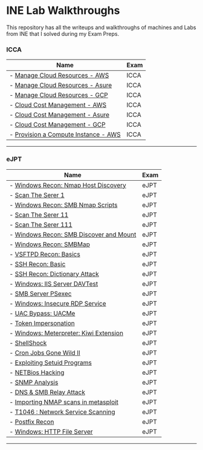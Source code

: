 # INE Lab Walkthroughs
This repository has all the writeups and walkthroughs of machines and Labs from INE that I solved during my Exam Preps. 

### ICCA

| Name                                                                                                                       | Exam  |
| -------------------------------------------------------------------------------------------------------------------------- | ----- |
| - [Manage Cloud Resources - AWS](https://github.com/iabdullah215/WriteUps/blob/main/INE/ICCA/ine.icca.lab.01.md)           | ICCA  |
| - [Manage Cloud Resources - Asure](https://github.com/iabdullah215/WriteUps/blob/main/INE/ICCA/ine.icca.lab.03.md)         | ICCA  |
| - [Manage Cloud Resources - GCP](https://github.com/iabdullah215/WriteUps/blob/main/INE/ICCA/ine.icca.lab.02.md)           | ICCA  |
| - [Cloud Cost Management - AWS](https://github.com/iabdullah215/WriteUps/blob/main/INE/ICCA/ine.icca.lab.04.md)            | ICCA  |
| - [Cloud Cost Management - Asure](https://github.com/iabdullah215/WriteUps/blob/main/INE/ICCA/ine.icca.lab.05.md)          | ICCA  |
| - [Cloud Cost Management - GCP](https://github.com/iabdullah215/WriteUps/blob/main/INE/ICCA/ine.icca.lab.06.md)            | ICCA  |
| - [Provision a Compute Instance - AWS](https://github.com/iabdullah215/WriteUps/blob/main/INE/ICCA/ine.icca.lab.07.md)     | ICCA  |
---

### eJPT

| Name                                                                                                                       | Exam  |
| -------------------------------------------------------------------------------------------------------------------------- | ----- |
| - [Windows Recon: Nmap Host Discovery](https://github.com/iabdullah215/WriteUps/blob/main/INE/eJPT/ine.ejpt.lab.01.md)     | eJPT  |
| - [Scan The Serer 1](INE/eJPT/ine.ejpt.lab.02.md)                                                                          | eJPT  |
| - [Windows Recon: SMB Nmap Scripts](INE/eJPT/ine.ejpt.lab.03.md)                                                           | eJPT  |
| - [Scan The Serer 11](INE/eJPT/ine.ejpt.lab.04.md)                                                                         | eJPT  |
| - [Scan The Serer 111](INE/eJPT/ine.ejpt.lab.05.md)                                                                        | eJPT  |
| - [Windows Recon: SMB Discover and Mount](INE/eJPT/ine.ejpt.lab.06.md)                                                     | eJPT  |
| - [Windows Recon: SMBMap](INE/eJPT/ine.ejpt.lab.07.md)                                                                     | eJPT  |
| - [VSFTPD Recon: Basics](INE/eJPT/ine.ejpt.lab.08.md)                                                                      | eJPT  |
| - [SSH Recon: Basic](INE/eJPT/ine.ejpt.lab.09.md)                                                                          | eJPT  |
| - [SSH Recon: Dictionary Attack](INE/eJPT/ine.ejpt.lab.10.md)                                                              | eJPT  |
| - [Windows: IIS Server DAVTest](INE/eJPT/ine.ejpt.lab.11.md)                                                               | eJPT  |
| - [SMB Server PSexec](INE/eJPT/ine.ejpt.lab.12.md)                                                                         | eJPT  |
| - [Windows: Insecure RDP Service](INE/eJPT/ine.ejpt.lab.13.md)                                                             | eJPT  |
| - [UAC Bypass: UACMe](INE/eJPT/ine.ejpt.lab.14.md)                                                                         | eJPT  |
| - [Token Impersonation](INE/eJPT/ine.ejpt.lab.15.md)                                                                       | eJPT  |
| - [Windows: Meterpreter: Kiwi Extension](INE/eJPT/ine.ejpt.lab.16.md)                                                      | eJPT  |
| - [ShellShock](INE/eJPT/ine.ejpt.lab.17.md)                                                                                | eJPT  |
| - [Cron Jobs Gone Wild II](INE/eJPT/ine.ejpt.lab.18.md)                                                                    | eJPT  |
| - [Exploiting Setuid Programs](INE/eJPT/ine.ejpt.lab.19.md)                                                                | eJPT  |
| - [NETBios Hacking](INE/eJPT/ine.ejpt.lab.20.md)                                                                           | eJPT  |
| - [SNMP Analysis](INE/eJPT/ine.ejpt.lab.21.md)                                                                             | eJPT  |
| - [DNS & SMB Relay Attack](INE/eJPT/ine.ejpt.lab.22.md)                                                                    | eJPT  |
| - [Importing NMAP scans in metasploit](INE/eJPT/ine.ejpt.lab.23.md)                                                        | eJPT  |
| - [T1046 : Network Service Scanning](INE/eJPT/ine.ejpt.lab.24.md)                                                          | eJPT  |
| - [Postfix Recon](INE/eJPT/ine.ejpt.lab.25.md)                                                                             | eJPT  |
| - [Windows: HTTP File Server](INE/eJPT/ine.ejpt.lab.26.md)                                                                 | eJPT  |
---
